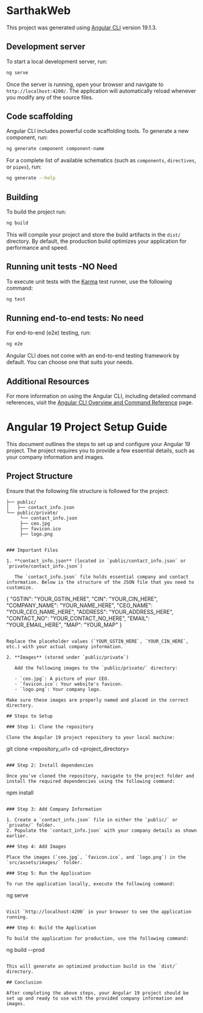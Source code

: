 # SarthakWeb

This project was generated using [Angular CLI](https://github.com/angular/angular-cli) version 19.1.3.

## Development server

To start a local development server, run:

```bash
ng serve
```

Once the server is running, open your browser and navigate to `http://localhost:4200/`. The application will automatically reload whenever you modify any of the source files.

## Code scaffolding

Angular CLI includes powerful code scaffolding tools. To generate a new component, run:

```bash
ng generate component component-name
```

For a complete list of available schematics (such as `components`, `directives`, or `pipes`), run:

```bash
ng generate --help
```

## Building

To build the project run:

```bash
ng build
```

This will compile your project and store the build artifacts in the `dist/` directory. By default, the production build optimizes your application for performance and speed.

## Running unit tests -NO Need

To execute unit tests with the [Karma](https://karma-runner.github.io) test runner, use the following command:

```bash
ng test
```

## Running end-to-end tests: No need

For end-to-end (e2e) testing, run:

```bash
ng e2e
```

Angular CLI does not come with an end-to-end testing framework by default. You can choose one that suits your needs.

## Additional Resources

For more information on using the Angular CLI, including detailed command references, visit the [Angular CLI Overview and Command Reference](https://angular.dev/tools/cli) page.

# Angular 19 Project Setup Guide

This document outlines the steps to set up and configure your Angular 19 project. The project requires you to provide a few essential details, such as your company information and images.

## Project Structure

Ensure that the following file structure is followed for the project:

```
├── public/
│   ├── contact_info.json
└── public/private/
     └── contact_info.json
     ├── ceo.jpg
     ├── favicon.ico
     ├── logo.png


### Important Files

1. **contact_info.json** (located in `public/contact_info.json` or `private/contact_info.json`)

   The `contact_info.json` file holds essential company and contact information. Below is the structure of the JSON file that you need to customize.

```

{
"GSTIN": "YOUR_GSTIN_HERE",
"CIN": "YOUR_CIN_HERE",
"COMPANY_NAME": "YOUR_NAME_HERE",
"CEO_NAME": "YOUR_CEO_NAME_HERE",
"ADDRESS": "YOUR_ADDRESS_HERE",
"CONTACT_NO": "YOUR_CONTACT_NO_HERE",
"EMAIL": "YOUR_EMAIL_HERE",
"MAP": "YOUR_MAP"
}

```

Replace the placeholder values (`YOUR_GSTIN_HERE`, `YOUR_CIN_HERE`, etc.) with your actual company information.

2. **Images** (stored under `public/private`)

   Add the following images to the `public/private/` directory:

   - `ceo.jpg`: A picture of your CEO.
   - `favicon.ico`: Your website's favicon.
   - `logo.png`: Your company logo.

Make sure these images are properly named and placed in the correct directory.

## Steps to Setup

### Step 1: Clone the repository

Clone the Angular 19 project repository to your local machine:

```

git clone <repository_url>
cd <project_directory>

```

### Step 2: Install dependencies

Once you've cloned the repository, navigate to the project folder and install the required dependencies using the following command:

```

npm install

```

### Step 3: Add Company Information

1. Create a `contact_info.json` file in either the `public/` or `private/` folder.
2. Populate the `contact_info.json` with your company details as shown earlier.

### Step 4: Add Images

Place the images (`ceo.jpg`, `favicon.ico`, and `logo.png`) in the `src/assets/images/` folder.

### Step 5: Run the Application

To run the application locally, execute the following command:

```

ng serve

```

Visit `http://localhost:4200` in your browser to see the application running.

### Step 6: Build the Application

To build the application for production, use the following command:

```

ng build --prod

```

This will generate an optimized production build in the `dist/` directory.

## Conclusion

After completing the above steps, your Angular 19 project should be set up and ready to use with the provided company information and images.
```
